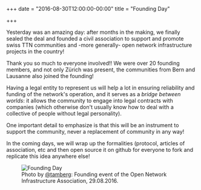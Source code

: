 +++
date = "2016-08-30T12:00:00-00:00"
title = "Founding Day"

+++

Yesterday was an amazing day: after months in the making, we finally sealed the deal and founded a civil association to support and promote swiss TTN communities and -more generally- open network infrastructure projects in the country!

<!--more-->

Thank you so much to everyone involved!! We were over 20 founding members, and not only Zürich was present, the communities from Bern and Lausanne also joined the founding!

Having a legal entity to represent us will help a lot in ensuring reliability and funding of the network's operation, and it serves as a *bridge between worlds*: it allows the community to engage into legal contracts with companies (which otherwise don't usually know how to deal with a collective of people without legal personality).

One important detail to emphasize is that this will be an instrument to support the community, never a replacement of community in any way!

In the coming days, we will wrap up the formalities (protocol, articles of association, etc and then open source it on github for everyone to fork and replicate this idea anywhere else!

<figure class="text-center">
    <img src="/images/post/founding.png" alt="Founding Day"><br>
    <figcaption>Photo by <a href="https://twitter.com/tamberg" target="_blank">@tamberg</a>:
        Founding event of the Open Network Infrastructure Association, 29.08.2016.</figcaption>
</figure>